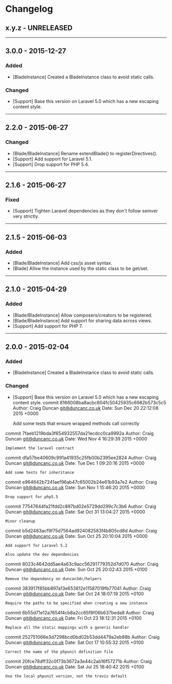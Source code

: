 Changelog
=========

## x.y.z - UNRELEASED

--------

## 3.0.0 - 2015-12-27

### Added

* [BladeInstance] Created a BladeInstance class to avoid static calls.

### Changed

* [Support] Base this version on Laravel 5.0 which has a new escaping content style.

--------

## 2.2.0 - 2015-06-27

### Changed

* [Blade/BladeInstance] Rename extendBlade() to registerDirectives().
* [Support] Add support for Laravel 5.1.
* [Support] Drop support for PHP 5.4.

--------

## 2.1.6 - 2015-06-27

### Fixed

* [Support] Tighten Laravel dependencies as they don't follow semver very strictly.

--------

## 2.1.5 - 2015-06-03

### Added

* [Blade/BladeInstance] Add css/js asset syntax.
* [Blade] Allow the instance used by the static class to be get/set.

--------

## 2.1.0 - 2015-04-29

### Added

* [Blade/BladeInstance] Allow composers/creators to be registered.
* [Blade/BladeInstance] Add support for sharing data across views.
* [Support] Add support for PHP 7.

--------

## 2.0.0 - 2015-02-04

### Added

* [BladeInstance] Created a BladeInstance class to avoid static calls.

### Changed

* [Support] Base this version on Laravel 5.0 which has a new escaping content style.
commit 8166008ba8acbc804fc50425935c6982b573c5c5
Author: Craig Duncan <git@duncanc.co.uk>
Date:   Sun Dec 20 22:12:08 2015 +0000

    Add some tests that ensure wrapped methods call correctly

commit 7faeb1219bda3f654932557da21ecdcc0ca9992a
Author: Craig Duncan <git@duncanc.co.uk>
Date:   Wed Nov 4 16:29:39 2015 +0000

    Implement the laravel contract

commit dfa57be40609c991a41935c25fb00b2395ee2824
Author: Craig Duncan <git@duncanc.co.uk>
Date:   Tue Dec 1 09:20:16 2015 +0000

    Add some tests for inheritance

commit e964642b7241aef96ab47c65002b24e61b93a7e2
Author: Craig Duncan <git@duncanc.co.uk>
Date:   Sun Nov 1 15:46:20 2015 +0000

    Drop support for php5.5

commit 77547644fa21fdd2c897bd02e5729dd299c7c3b6
Author: Craig Duncan <git@duncanc.co.uk>
Date:   Sat Oct 31 13:04:27 2015 +0000

    Minor cleanup

commit b5d2483acf9f75d7564ad924082583f4b805cd8d
Author: Craig Duncan <git@duncanc.co.uk>
Date:   Sun Oct 25 20:10:04 2015 +0000

    Add support for Laravel 5.2
    
    Also update the dev dependencies

commit 8023c4642dd5ae4a63c9acc56291779352d7d070
Author: Craig Duncan <git@duncanc.co.uk>
Date:   Sun Oct 25 20:02:43 2015 +0100

    Remove the dependency on duncan3dc/helpers

commit 383917f85bb897a13e653812e11587019fb77041
Author: Craig Duncan <git@duncanc.co.uk>
Date:   Sat Oct 24 18:07:19 2015 +0100

    Require the paths to be specified when creating a new instance

commit 6b55d71e12a7654f4cb8a2cc65f8f06b637beda8
Author: Craig Duncan <git@duncanc.co.uk>
Date:   Fri Oct 23 18:12:31 2015 +0100

    Replace all the static mappings with a generic handler

commit 252751066e3d7298bcd0bd02b53dd4479a2eb88b
Author: Craig Duncan <git@duncanc.co.uk>
Date:   Sat Oct 17 10:55:32 2015 +0100

    Correct the name of the phpunit definition file

commit 20fce78dff32c0f73b3672a3e44c2ab16f57271b
Author: Craig Duncan <git@duncanc.co.uk>
Date:   Sat Jul 25 18:40:42 2015 +0100

    Use the local phpunit version, not the travis default
